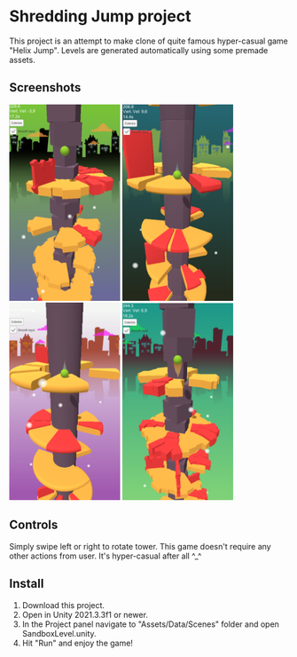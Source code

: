 # Shredding Jump project

This project is an attempt to make clone of quite famous hyper-casual game "Helix Jump". Levels are generated automatically using some premade assets.

## Screenshots

<img width="200px" src="Docs/Images/ss-1.png"/>
<img width="200px" src="Docs/Images/ss-2.png"/>
<img width="200px" src="Docs/Images/ss-3.png"/>
<img width="200px" src="Docs/Images/ss-4.png"/>

## Controls

Simply swipe left or right to rotate tower. This game doesn't require any other actions from user. It's hyper-casual after all ^_^

## Install

1. Download this project.
2. Open in Unity 2021.3.3f1 or newer.
3. In the Project panel navigate to "Assets/Data/Scenes" folder and open SandboxLevel.unity.
4. Hit "Run" and enjoy the game!